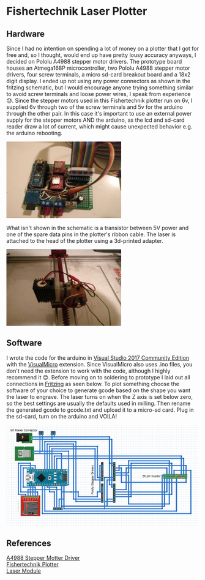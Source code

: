 # Fishertechnik Laser Plotter


## Hardware

Since I had no intention on spending a lot of money on a plotter that I got for free and, so I thought, would end up have pretty lousy accuracy anyways, I decided on Pololu A4988 stepper motor drivers. The prototype board houses an Atmega168P microcontroller, two Pololu A4988 stepper motor drivers, four screw terminals, a micro sd-card breakout board and a 18x2 digit display. I ended up not using any power connectors as shown in the fritzing schematic, but I would encourage anyone trying something similar to avoid screw terminals and loose power wires, I speak from experience 😓. Since the stepper motors used in this Fishertechnik plotter run on 6v, I supplied 6v through two of the screw terminals and 5v for the arduino through the other pair. In this case it's important to use an external power supply for the stepper motors AND the arduino, as the lcd and sd-card reader draw a lot of current, which might cause unexpected behavior e.g. the arduino rebooting. 

<img alt="Plotter Board" src="images/plotter-board.jpg" height="200px" width="300px"/>

What isn't shown in the schematic is a transistor between 5V power and one of the spare data pins in the plotter's ribbon cable. The laser is attached to the head of the plotter using a 3d-printed adapter.

<img alt="Plotter Head" src="images/plotter-head.jpg" height="200px" width="300px"/>


## Software

I wrote the code for the arduino in [Visual Studio 2017 Community Edition](https://visualstudio.microsoft.com/downloads/) with the [VisualMicro](https://www.visualmicro.com/) extension. Since VisualMicro also uses .ino files, you don't need the extension to work with the code, although I highly recommend it 😊. Before moving on to soldering to prototype I laid out all connections in [Fritzing](http://fritzing.org/home/) as seen below. To plot something choose the software of your choice to generate gcode based on the shape you want the laser to engrave. The laser turns on when the Z axis is set below zero, so the best settings are usually the defaults used in milling. Then rename the generated gcode to gcode.txt and upload it to a micro-sd card. Plug in the sd-card, turn on the arduino and VOILA!

![Plotter Driver Layout](images/schematic.PNG)


## References

[A4988 Stepper Motter Driver](https://www.pololu.com/product/1182)   
[Fishertechnik Plotter](http://ft-datenbank.de/web_document.php?id=695a76ad-4e9f-4d97-b8d0-891ff10766a1)   
[Laser Module](https://www.amazon.de/gp/product/B06XGCW5G7/ref=oh_aui_detailpage_o04_s00?ie=UTF8&psc=1)